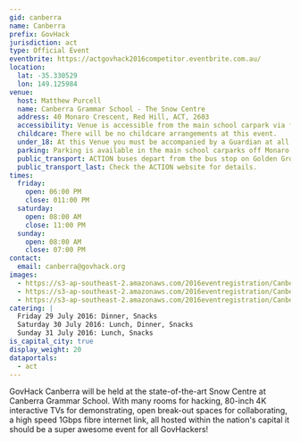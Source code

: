 ```yaml
---
gid: canberra
name: Canberra
prefix: GovHack
jurisdiction: act
type: Official Event
eventbrite: https://actgovhack2016competitor.eventbrite.com.au/
location:
  lat: -35.330529
  lon: 149.125984
venue:
  host: Matthew Purcell
  name: Canberra Grammar School - The Snow Centre
  address: 40 Monaro Crescent, Red Hill, ACT, 2603
  accessibility: Venue is accessible from the main school carpark via footpaths. The Snow Centre has a lift which provides access to all levels of the building.
  childcare: There will be no childcare arrangements at this event.
  under_18: At this Venue you must be accompanied by a Guardian at all times
  parking: Parking is available in the main school carparks off Monaro Crescent. Note, there will be a large number of sporting matches taking place on the school ovals on Saturday morning so it is advisable to arrive early to GovHack otherwise parking could be difficult.
  public_transport: ACTION buses depart from the bus stop on Golden Grove, next to the Snow Centre.
  public_transport_last: Check the ACTION website for details.
times:
  friday:
    open: 06:00 PM
    close: 011:00 PM
  saturday:
    open: 08:00 AM
    close: 11:00 PM
  sunday:
    open: 08:00 AM
    close: 07:00 PM
contact:
  email: canberra@govhack.org
images:
  - https://s3-ap-southeast-2.amazonaws.com/2016eventregistration/CanberraOfficial-act/20150206_DX_1155.jpg
  - https://s3-ap-southeast-2.amazonaws.com/2016eventregistration/CanberraOfficial-act/20150206_DX_1222.jpg
  - https://s3-ap-southeast-2.amazonaws.com/2016eventregistration/CanberraOfficial-act/20150206_DX_1636.jpg
catering: |
  Friday 29 July 2016: Dinner, Snacks
  Saturday 30 July 2016: Lunch, Dinner, Snacks
  Sunday 31 July 2016: Lunch, Snacks
is_capital_city: true
display_weight: 20
dataportals: 
  - act
---
```


GovHack Canberra will be held at the state-of-the-art Snow Centre at Canberra Grammar School. With many rooms for hacking, 80-inch 4K interactive TVs for demonstrating, open break-out spaces for collaborating, a high speed 1Gbps fibre internet link, all hosted within the nation's capital it should be a super awesome event for all GovHackers!
